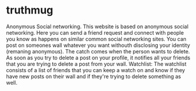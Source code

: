 # truthmug
Anonymous Social networking. 
This website is based on anonymous social networking. Here you can send a friend request and connect with people you know 
as happens on similar common social networking sites. You can post on someones wall whatever you want withouth disclosing
your identity (remaning anonymous). The catch comes when the person wants to delete. As soon as you try to delete a post 
on your profile, it notifies all your friends that you are trying to delete a post from your wall. 
Watchlist: The watchlist consists of a list of friends that you can keep a watch on and know if they have new posts on their
wall and if they're trying to delete something as well. 
